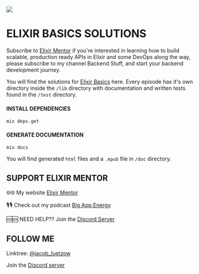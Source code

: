 <img align="center" src="https://assets.elixirmentor.com/em_banner.png"/>

# ELIXIR BASICS SOLUTIONS
Subscribe to [Elixir Mentor](https://www.youtube.com/channel/UChbS_z6KHQiIu9et38O37eQ) if you're interested in learning how to build scalable, production ready APIs in Elixir and some DevOps along the way, please subscribe to my channel Backend Stuff, and start your backend development journey.

You will find the solutions for [Elixir Basics](https://youtube.com/playlist?list=PL2Rv8vpZJz4w7Sm9STyZvoY0JAKUk_JOB) here.  Every episode has it's own directory inside the `/lib` directory with documentation and written tests found in the `/test` directory.

#### INSTALL DEPENDENCIES
```
mix deps.get
```

#### GENERATE DOCUMENTATION
```
mix docs
```
You will find generated `html` files and a `.epub` file in `/doc` directory.

## SUPPORT ELIXIR MENTOR

🌐🌐 My website [Elixir Mentor](https://elixirmentor.com/)

🎙🎙 Check out my podcast [Big App Energy](https://www.hiredgunapps.com/podcast)

🆘🆘 NEED HELP?? Join the [Discord Server](https://discord.gg/HcnjPsWATg)

## FOLLOW ME
Linktree: [@jacob_luetzow](https://linktr.ee/jacob_luetzow)

Join the [Discord server](https://discord.gg/HcnjPsWATg)
